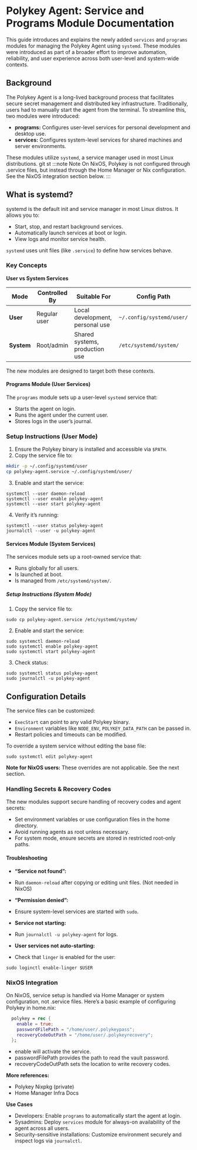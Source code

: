 # Polykey Agent: Service and Programs Module Documentation

This guide introduces and explains the newly added `services` and `programs`
modules for managing the Polykey Agent using `systemd`. These modules were
introduced as part of a broader effort to improve automation, reliability, and
user experience across both user-level and system-wide contexts.

## Background

The Polykey Agent is a long-lived background process that facilitates secure
secret management and distributed key infrastructure. Traditionally, users had
to manually start the agent from the terminal. To streamline this, two modules
were introduced:

- **programs:** Configures user-level services for personal development and
  desktop use.
- **services:** Configures system-level services for shared machines and server
  environments.

These modules utilize `systemd`, a service manager used in most Linux
distributions. git st :::note Note On NixOS, Polykey is not configured through
.service files, but instead through the Home Manager or Nix configuration. See
the NixOS integration section below. :::

## What is systemd?

systemd is the default init and service manager in most Linux distros. It allows
you to:

- Start, stop, and restart background services.
- Automatically launch services at boot or login.
- View logs and monitor service health.

`systemd` uses unit files (like `.service`) to define how services behave.

### Key Concepts

**User vs System Services**

| Mode       | Controlled By | Suitable For                    | Config Path               |
| ---------- | ------------- | ------------------------------- | ------------------------- |
| **User**   | Regular user  | Local development, personal use | `~/.config/systemd/user/` |
| **System** | Root/admin    | Shared systems, production use  | `/etc/systemd/system/`    |

The new modules are designed to target both these contexts.

#### Programs Module (User Services)

The `programs` module sets up a user-level `systemd` service that:

- Starts the agent on login.
- Runs the agent under the current user.
- Stores logs in the user’s journal.

### Setup Instructions (User Mode)

1. Ensure the Polykey binary is installed and accessible via `$PATH`.
2. Copy the service file to:

```sh
mkdir -p ~/.config/systemd/user
cp polykey-agent.service ~/.config/systemd/user/
```

3. Enable and start the service:

```shell
systemctl --user daemon-reload
systemctl --user enable polykey-agent
systemctl --user start polykey-agent
```

4. Verify it’s running:

```shell
systemctl --user status polykey-agent
journalctl --user -u polykey-agent
```

#### Services Module (System Services)

The services module sets up a root-owned service that:

- Runs globally for all users.
- Is launched at boot.
- Is managed from `/etc/systemd/system/`.

##### Setup Instructions (System Mode)

1. Copy the service file to:

```shell
sudo cp polykey-agent.service /etc/systemd/system/
```

2. Enable and start the service:

```shell
sudo systemctl daemon-reload
sudo systemctl enable polykey-agent
sudo systemctl start polykey-agent
```

3. Check status:

```shell
sudo systemctl status polykey-agent
sudo journalctl -u polykey-agent
```

## Configuration Details

The service files can be customized:

- `ExecStart` can point to any valid Polykey binary.
- `Environment` variables like `NODE_ENV`, `POLYKEY_DATA_PATH` can be passed in.
- Restart policies and timeouts can be modified.

To override a system service without editing the base file:

```shell
sudo systemctl edit polykey-agent
```

**Note for NixOS users:** These overrides are not applicable. See the next
section.

### Handling Secrets & Recovery Codes

The new modules support secure handling of recovery codes and agent secrets:

- Set environment variables or use configuration files in the home directory.
- Avoid running agents as root unless necessary.
- For system mode, ensure secrets are stored in restricted root-only paths.

#### Troubleshooting

- **“Service not found”:**

* Run `daemon-reload` after copying or editing unit files. (Not needed in NixOS)

- **“Permission denied”:**

* Ensure system-level services are started with `sudo`.

- **Service not starting:**

* Run `journalctl -u polykey-agent` for logs.

- **User services not auto-starting:**

* Check that `linger` is enabled for the user:

```shell
sudo loginctl enable-linger $USER
```

### NixOS Integration

On NixOS, service setup is handled via Home Manager or system configuration, not
.service files. Here’s a basic example of configuring Polykey in home.nix:

```nix
  polykey = rec {
    enable = true;
    passwordFilePath = "/home/user/.polykeypass";
    recoveryCodeOutPath = "/home/user/.polykeyrecovery";
  };
```

- enable will activate the service.
- passwordFilePath provides the path to read the vault password.
- recoveryCodeOutPath sets the location to write recovery codes.

**More references:**

- Polykey Nixpkg (private)
- Home Manager Infra Docs

**Use Cases**

- Developers: Enable `programs` to automatically start the agent at login.
- Sysadmins: Deploy `services` module for always-on availability of the agent
  across all users.
- Security-sensitive installations: Customize environment securely and inspect
  logs via `journalctl`.
